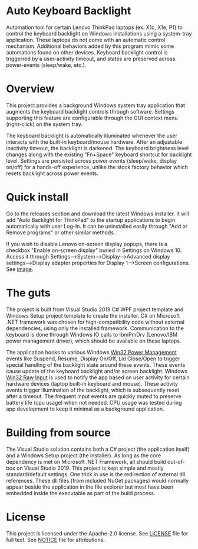 # Auto Keyboard Backlight
Automation tool for certain Lenovo ThinkPad laptops (ex. X1c, X1e, P1) to control the keyboard backlight on Windows installations using a system-tray application. These laptops do not come with an automatic control mechanism. Additional behaviors added by this program mimic some automations found on other devices. Keyboard backlight control is triggerred by a user-activity timeout, and states are preserved across power-events (sleep/wake, etc.).

# Overview
This project provides a background Windows system tray application that augments the keyboard backlight controls through software. Settings supporting this feature are configurable through the GUI context menu (right-click) on the system tray.

The keyboard backlight is automatically illuminated whenever the user interacts with the built-in keyboard/mouse hardware. After an adjustable inactivity timeout, the backlight is darkened. The keyboard brightness level changes along with the existing "Fn+Space" keyboard shortcut for backlight level. Settings are persisted across power events (sleep/wake, display on/off) for a hands-off experience, unlike the stock factory behavior which resets backlight across power events.

# Quick install
Go to the releases section and download the latest Windows installer. It will add "Auto Backlight for ThinkPad" to the startup applications to begin automatically with user Log-In. It can be uninstalled easily through "Add or Remove programs" or other similar methods.

If you wish to disable Lenovo on-screen display popups, there is a checkbox "Enable on-screen display" buried in Settings on Windows 10. Access it through Settings-->System-->Display-->Advanced display settings-->Display adapter properties for Display 1-->Screen configurations. See [image](disable-osd.png).

# The guts
The project is built from Visual Studio 2019 C# WPF project template and Windows Setup project template to create the installer. C# on Microsoft .NET framework was chosen for high-compatibility code without external dependencies, using only the installed framework. Communication to the keyboard is done through Windows IO calls to IbmPmDrv (Lenovo/IBM power management driver), which should be available on these laptops.

The application hooks to various Windows [Win32 Power Management](https://docs.microsoft.com/en-us/windows/win32/power/about-power-management) events like Suspend, Resume, Display On/Off, Lid Close/Open to trigger special handling of the backlight state around these events. These events cause update of the keyboard backlight and/or screen backlight. Windows [Win32 Raw Input](https://docs.microsoft.com/en-us/windows/win32/inputdev/raw-input) is used to notify the app based on user activity for certain hardware devices (laptop built-in keyboard and mouse). These activity events trigger illumination of the backlight, which is subsequently reset after a timeout. The frequent input events are quickly muted to preserve battery life (cpu usage) when not needed. CPU usage was tested during app development to keep it minimal as a background application.

# Building from source
The Visual Studio solution contains both a C# project (the application itself) and a Windows Setup project (the installer). As long as the core dependency is met on Microsoft .NET Framework, all should build out-of-box on Visual Studio 2019. This project is kept simple and mostly standard/default settings. One trick in use is the redirection of external dll references. These dll files (from included NuGet packages) would normally appear beside the application in the file explorer but most have been embedded inside the executable as part of the build process.

# License
This project is licensed under the Apache-2.0 license. See [LICENSE](LICENSE) file for full text. See [NOTICE](NOTICE) file for attributions.
